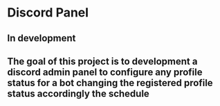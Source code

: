 # Discord Panel

## In development

## The goal of this project is to development a discord admin panel to configure any profile status for a bot changing the registered profile status accordingly the schedule